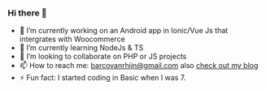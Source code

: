 ### Hi there 👋

- 🔭 I’m currently working on an Android app in Ionic/Vue Js that intergrates with Woocommerce
- 🌱 I’m currently learning NodeJs & TS
- 👯 I’m looking to collaborate on PHP or JS projects
- 📫 How to reach me: barcovanrhijn@gmail.com also [check out my blog](https://barcovanrhijn.github.io)
- ⚡ Fun fact: I started coding in Basic when I was 7.
